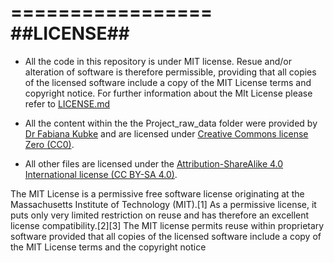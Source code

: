 =================
##LICENSE##
=================
* All the code in this repository is under MIT license. Resue and/or alteration of software is therefore permissible, providing that all copies of the licensed software include a copy of the MIT License terms and copyright notice. For further information about the MIt License please refer to [LICENSE.md](https://github.com/Adamthe1st/Adamthe1st-green-cortex/blob/master/LICENSE.md)    

* All the content within the the Project_raw_data folder were provided by [Dr Fabiana Kubke](https://unidirectory.auckland.ac.nz/profile/f-kubke) and are licensed under [Creative Commons license Zero (CC0)](https://creativecommons.org/publicdomain/zero/1.0/). 

* All other files are licensed under the [Attribution-ShareAlike 4.0 International license (CC BY-SA 4.0)](https://creativecommons.org/licenses/by-sa/4.0/). 


  
The MIT License is a permissive free software license originating at the Massachusetts Institute of Technology (MIT).[1] As a permissive license, it puts only very limited restriction on reuse and has therefore an excellent license compatibility.[2][3] The MIT license permits reuse within proprietary software provided that all copies of the licensed software include a copy of the MIT License terms and the copyright notice
